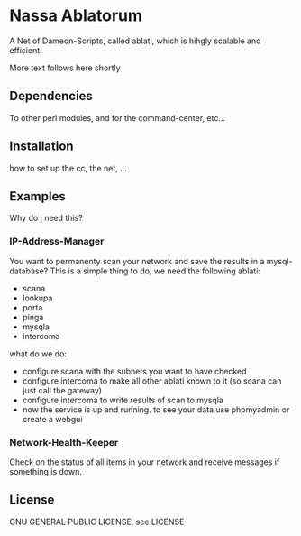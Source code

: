 # Nassa Ablatorum

A Net of Dameon-Scripts, called ablati, which is hihgly scalable and efficient.

More text follows here shortly

## Dependencies

To other perl modules, and for the command-center, etc...

## Installation

how to set up the cc, the net, ...

## Examples

Why do i need this?

### IP-Address-Manager
You want to permanenty scan your network and save the results in a mysql-database?
This is a simple thing to do, we need the following ablati:
- scana
- lookupa
- porta
- pinga
- mysqla
- intercoma

what do we do:
- configure scana with the subnets you want to have checked
- configure intercoma to make all other ablati known to it (so scana can just call the gateway)
- configure intercoma to write results of scan to mysqla
- now the service is up and running. to see your data use phpmyadmin or create a webgui

### Network-Health-Keeper
Check on the status of all items in your network and receive messages if something is down.

## License
GNU GENERAL PUBLIC LICENSE, see LICENSE
